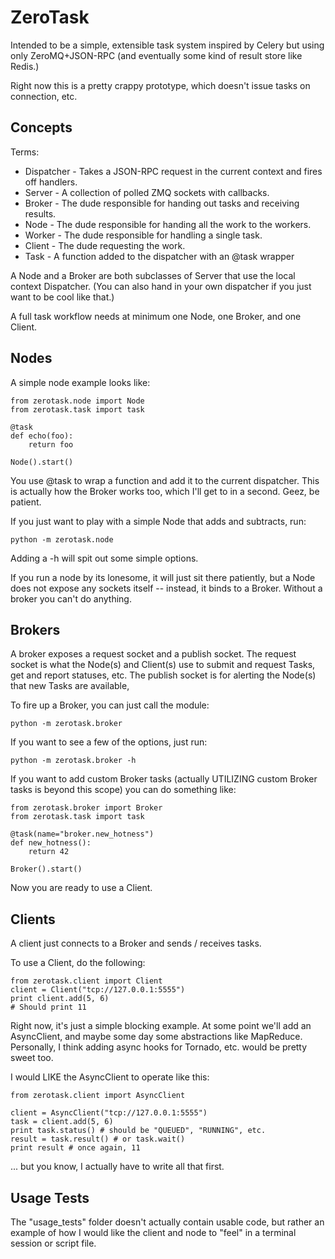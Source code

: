 ZeroTask
========

Intended to be a simple, extensible task system inspired by Celery but using only ZeroMQ+JSON-RPC (and eventually some kind of result store like Redis.)

Right now this is a pretty crappy prototype, which doesn't issue tasks on connection, etc.

Concepts
--------
Terms:

* Dispatcher - Takes a JSON-RPC request in the current context and fires off handlers.
* Server - A collection of polled ZMQ sockets with callbacks.
* Broker - The dude responsible for handing out tasks and receiving results.
* Node - The dude responsible for handing all the work to the workers.
* Worker - The dude responsible for handling a single task.
* Client - The dude requesting the work.
* Task - A function added to the dispatcher with an @task wrapper

A Node and a Broker are both subclasses of Server that use the local context Dispatcher. (You can also hand in your own dispatcher if you just want to be cool like that.)

A full task workflow needs at minimum one Node, one Broker, and one Client. 

Nodes
-----
A simple node example looks like:

    from zerotask.node import Node
    from zerotask.task import task

    @task
    def echo(foo):
        return foo

    Node().start()

You use @task to wrap a function and add it to the current dispatcher. This is actually how the Broker works too, which I'll get to in a second. Geez, be patient.

If you just want to play with a simple Node that adds and subtracts, run:

    python -m zerotask.node

Adding a -h will spit out some simple options.

If you run a node by its lonesome, it will just sit there patiently, but a Node does not expose any sockets itself -- instead, it binds to a Broker. Without a broker you can't do anything.

Brokers
-------
A broker exposes a request socket and a publish socket. The request socket is
what the Node(s) and Client(s) use to submit and request Tasks, get and report statuses, etc. The publish socket is for alerting the Node(s) that new Tasks are available, 

To fire up a Broker, you can just call the module:

    python -m zerotask.broker

If you want to see a few of the options, just run:

    python -m zerotask.broker -h

If you want to add custom Broker tasks (actually UTILIZING custom Broker tasks is beyond this scope) you can do something like:

    from zerotask.broker import Broker
    from zerotask.task import task

    @task(name="broker.new_hotness")
    def new_hotness():
        return 42

    Broker().start()

Now you are ready to use a Client.

Clients
-------
A client just connects to a Broker and sends / receives tasks. 

To use a Client, do the following:

    from zerotask.client import Client
    client = Client("tcp://127.0.0.1:5555")
    print client.add(5, 6)
    # Should print 11

Right now, it's just a simple blocking example. At some point we'll add an AsyncClient, and maybe some day some abstractions like MapReduce. Personally, I think adding async hooks for Tornado, etc. would be pretty sweet too.

I would LIKE the AsyncClient to operate like this:

    from zerotask.client import AsyncClient

    client = AsyncClient("tcp://127.0.0.1:5555")
    task = client.add(5, 6)
    print task.status() # should be "QUEUED", "RUNNING", etc.
    result = task.result() # or task.wait()
    print result # once again, 11

... but you know, I actually have to write all that first.

Usage Tests
-----------
The "usage_tests" folder doesn't actually contain usable code, but rather an
example of how I would like the client and node to "feel" in a terminal session
or script file.
